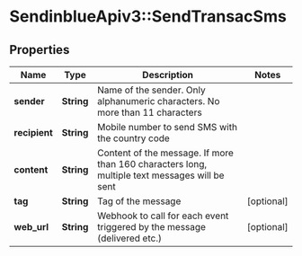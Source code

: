 # SendinblueApiv3::SendTransacSms

## Properties
Name | Type | Description | Notes
------------ | ------------- | ------------- | -------------
**sender** | **String** | Name of the sender. Only alphanumeric characters. No more than 11 characters | 
**recipient** | **String** | Mobile number to send SMS with the country code | 
**content** | **String** | Content of the message. If more than 160 characters long, multiple text messages will be sent | 
**tag** | **String** | Tag of the message | [optional] 
**web_url** | **String** | Webhook to call for each event triggered by the message (delivered etc.) | [optional] 


